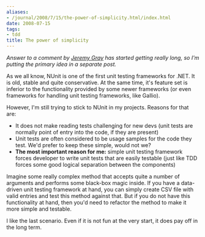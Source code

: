 ```yaml
---
aliases:
- /journal/2008/7/15/the-power-of-simplicity.html/index.html
date: 2008-07-15
tags:
- tdd
title: The power of simplicity
---
```

<p><em>Answer to a comment by <a href="/journal/2008/7/15/nunit-introduces-the-concept-of-row-tests.html#comment-541">Jeremy Gray</a> has started getting really long, so I'm putting the primary idea in a separate post.</em></p>

<p>As we all know, NUnit is one of the first unit testing frameworks for .NET. It is old, stable and quite conservative. At the same time, it's feature set is inferior to the functionality provided by some newer frameworks (or even frameworks for handling unit testing frameworks, like Gallio).</p>

<p>However, I'm still trying to stick to NUnit in my projects. Reasons for that are:</p>

<ul>
<li>It does not make reading tests challenging for new devs (unit tests are normally point of entry into the code, if they are present)</li>
<li>Unit tests are often considered to be usage samples for the code they test. We'd prefer to keep these simple, would not we?</li>
<li><strong>The most important reason for me:</strong> simple unit testing framework forces developer to write unit tests that are easily testable (just like TDD forces some good logical separation between the components)</li>
</ul>

<p>Imagine some really complex method that accepts quite a number of arguments and performs some black-box magic inside. If you have a data-driven unit testing framework at hand, you can simply create CSV file with valid entries and test this method against that. But if you do not have this functionality at hand, then you'd need to refactor the method to make it more simple and testable. </p>

<p>I like the last scenario. Even if it is not fun at the very start, it does pay off in the long term.</p>

